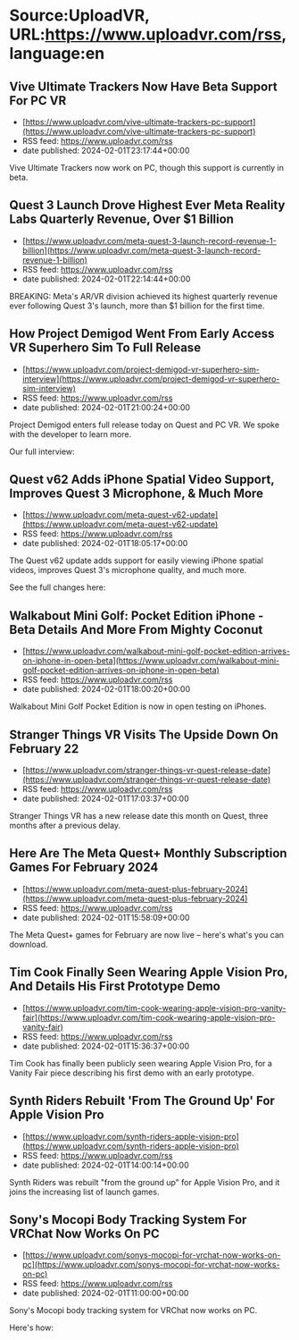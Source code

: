 # Source:UploadVR, URL:https://www.uploadvr.com/rss, language:en

## Vive Ultimate Trackers Now Have Beta Support For PC VR
 - [https://www.uploadvr.com/vive-ultimate-trackers-pc-support](https://www.uploadvr.com/vive-ultimate-trackers-pc-support)
 - RSS feed: https://www.uploadvr.com/rss
 - date published: 2024-02-01T23:17:44+00:00

Vive Ultimate Trackers now work on PC, though this support is currently in beta.

## Quest 3 Launch Drove Highest Ever Meta Reality Labs Quarterly Revenue, Over $1 Billion
 - [https://www.uploadvr.com/meta-quest-3-launch-record-revenue-1-billion](https://www.uploadvr.com/meta-quest-3-launch-record-revenue-1-billion)
 - RSS feed: https://www.uploadvr.com/rss
 - date published: 2024-02-01T22:14:44+00:00

BREAKING: Meta's AR/VR division achieved its highest quarterly revenue ever following Quest 3's launch, more than $1 billion for the first time.

## How Project Demigod Went From Early Access VR Superhero Sim To Full Release
 - [https://www.uploadvr.com/project-demigod-vr-superhero-sim-interview](https://www.uploadvr.com/project-demigod-vr-superhero-sim-interview)
 - RSS feed: https://www.uploadvr.com/rss
 - date published: 2024-02-01T21:00:24+00:00

Project Demigod enters full release today on Quest and PC VR. We spoke with the developer to learn more. 

Our full interview:

## Quest v62 Adds iPhone Spatial Video Support, Improves Quest 3 Microphone, &amp; Much More
 - [https://www.uploadvr.com/meta-quest-v62-update](https://www.uploadvr.com/meta-quest-v62-update)
 - RSS feed: https://www.uploadvr.com/rss
 - date published: 2024-02-01T18:05:17+00:00

The Quest v62 update adds support for easily viewing iPhone spatial videos, improves Quest 3's microphone quality, and much more.

See the full changes here:

## Walkabout Mini Golf: Pocket Edition iPhone - Beta Details And More From Mighty Coconut
 - [https://www.uploadvr.com/walkabout-mini-golf-pocket-edition-arrives-on-iphone-in-open-beta](https://www.uploadvr.com/walkabout-mini-golf-pocket-edition-arrives-on-iphone-in-open-beta)
 - RSS feed: https://www.uploadvr.com/rss
 - date published: 2024-02-01T18:00:20+00:00

Walkabout Mini Golf Pocket Edition is now in open testing on iPhones.

## Stranger Things VR Visits The Upside Down On February 22
 - [https://www.uploadvr.com/stranger-things-vr-quest-release-date](https://www.uploadvr.com/stranger-things-vr-quest-release-date)
 - RSS feed: https://www.uploadvr.com/rss
 - date published: 2024-02-01T17:03:37+00:00

Stranger Things VR has a new release date this month on Quest, three months after a previous delay.

## Here Are The Meta Quest+ Monthly Subscription Games For February 2024
 - [https://www.uploadvr.com/meta-quest-plus-february-2024](https://www.uploadvr.com/meta-quest-plus-february-2024)
 - RSS feed: https://www.uploadvr.com/rss
 - date published: 2024-02-01T15:58:09+00:00

The Meta Quest+ games for February are now live – here's what's you can download.

## Tim Cook Finally Seen Wearing Apple Vision Pro, And Details His First Prototype Demo
 - [https://www.uploadvr.com/tim-cook-wearing-apple-vision-pro-vanity-fair](https://www.uploadvr.com/tim-cook-wearing-apple-vision-pro-vanity-fair)
 - RSS feed: https://www.uploadvr.com/rss
 - date published: 2024-02-01T15:36:37+00:00

Tim Cook has finally been publicly seen wearing Apple Vision Pro, for a Vanity Fair piece describing his first demo with an early prototype.

## Synth Riders Rebuilt &#x27;From The Ground Up&#x27; For Apple Vision Pro
 - [https://www.uploadvr.com/synth-riders-apple-vision-pro](https://www.uploadvr.com/synth-riders-apple-vision-pro)
 - RSS feed: https://www.uploadvr.com/rss
 - date published: 2024-02-01T14:00:14+00:00

Synth Riders was rebuilt &quot;from the ground up&quot; for Apple Vision Pro, and it joins the increasing list of launch games.

## Sony&#x27;s Mocopi Body Tracking System For VRChat Now Works On PC
 - [https://www.uploadvr.com/sonys-mocopi-for-vrchat-now-works-on-pc](https://www.uploadvr.com/sonys-mocopi-for-vrchat-now-works-on-pc)
 - RSS feed: https://www.uploadvr.com/rss
 - date published: 2024-02-01T11:00:00+00:00

Sony's Mocopi body tracking system for VRChat now works on PC.

Here's how:

